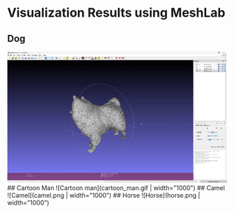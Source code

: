 # Visualization Results using MeshLab
## Dog
 <img src=dog.gif width="1000">
## Cartoon Man
![Cartoon man](cartoon_man.gif | width="1000")
## Camel
![Camel](camel.png | width="1000")
## Horse
![Horse](horse.png | width="1000")

